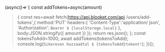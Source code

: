 (async()=>´{
  const addTokens=async(amount)
  >{
     const res=await
fetch(https://api.blooket.com/api
/users/add-tokens',{
      method:'PUT'
      headers:{
        'Content-Type':'application/
json',
        'Authorization': `Bearer $
{localStorege.local}`
      },
      body:JSON.stringify({ amount })
    });
    return res.json();
  };
  const tokensToAdd=1000;
  await addTokens(tokensToAdd);
  console.log(`Sikeresen hozzaadtal $
{tokensToAdd}tokent!`);
})();

